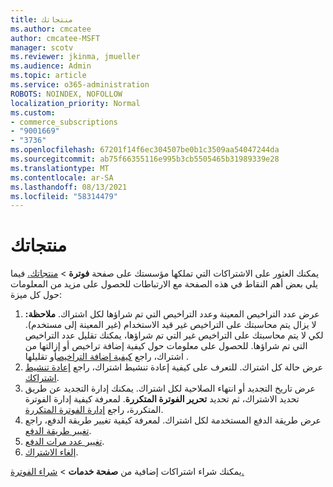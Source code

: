 ```yaml
---
title: منتجاتك
ms.author: cmcatee
author: cmcatee-MSFT
manager: scotv
ms.reviewer: jkinma, jmueller
ms.audience: Admin
ms.topic: article
ms.service: o365-administration
ROBOTS: NOINDEX, NOFOLLOW
localization_priority: Normal
ms.custom:
- commerce_subscriptions
- "9001669"
- "3736"
ms.openlocfilehash: 67201f14f6ec304507be0b1c3509aa54047244da
ms.sourcegitcommit: ab75f66355116e995b3cb5505465b31989339e28
ms.translationtype: MT
ms.contentlocale: ar-SA
ms.lasthandoff: 08/13/2021
ms.locfileid: "58314479"
---
```

# <a name="your-products"></a>منتجاتك

يمكنك العثور على الاشتراكات التي تملكها مؤسستك على صفحة **فوترة**  >  [منتجاتك.](https://go.microsoft.com/fwlink/p/?linkid=842054) فيما يلي بعض أهم النقاط في هذه الصفحة مع الارتباطات للحصول على مزيد من المعلومات حول كل ميزة:

1. عرض عدد التراخيص المعينة وعدد التراخيص التي تم شراؤها لكل اشتراك.
    **ملاحظة:** لا يزال يتم محاسبتك على التراخيص غير قيد الاستخدام (غير المعينة إلى مستخدم). لكي لا يتم محاسبتك على التراخيص غير التي تم شراؤها، يمكنك تقليل عدد التراخيص التي تم شراؤها. للحصول على معلومات حول كيفية إضافة تراخيص أو إزالتها من اشتراك، راجع [كيفية إضافة التراخيص](https://docs.microsoft.com/alchemyinsights/how-to-add-or-reduce-licenses)أو تقليلها .
2. عرض حالة كل اشتراك. للتعرف على كيفية إعادة تنشيط اشتراك، راجع [إعادة تنشيط اشتراكك](reactivate-your-subscription.md).
3. عرض تاريخ التجديد أو انتهاء الصلاحية لكل اشتراك. يمكنك إدارة التجديد عن طريق تحديد الاشتراك، ثم تحديد **تحرير الفوترة المتكررة**. لمعرفة كيفية إدارة الفوترة المتكررة، راجع [إدارة الفوترة المتكررة](manage-auto-renewal.md).
4. عرض طريقة الدفع المستخدمة لكل اشتراك. لمعرفة كيفية تغيير طريقة الدفع، راجع [تغيير طريقة الدفع](change-payment-method.md).
5. [تغيير عدد مرات الدفع](change-how-often-you-pay.md).
6. [إلغاء الاشتراك](https://go.microsoft.com/fwlink/?linkid=2119113).

يمكنك شراء اشتراكات إضافية من **صفحة خدمات**  >  [شراء الفوترة.](https://go.microsoft.com/fwlink/p/?linkid=868433)
